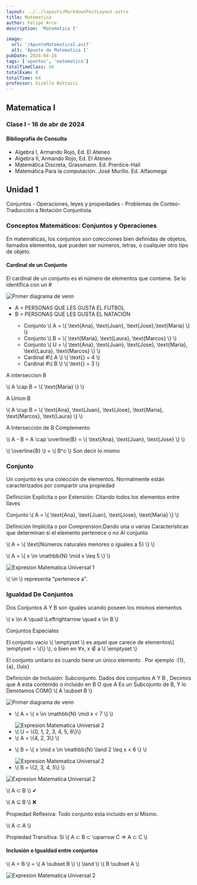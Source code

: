 ```yaml
---
layout: ../../layouts/MarkdownPostLayout.astro
title: Matematica
author: Felipe Arce
description: 'Matematica I'

image:
  url: '/ApunteMatematicaI.avif'
  alt: 'Apunte de Matematica I'
pubDate: 2024-04-28
tags: ['apuntes', 'matematica']
totalTimeClass: 56
totalExam: 8
totalTime: 64
professor: Giselle Bottazzi
---
```


## Matematica I

### Clase I - 16 de abr de 2024

#### Bibliografía de Consulta

- Algebra I, Armando Rojo, Ed. El Ateneo
- Algebra II, Armando Rojo, Ed. El Ateneo
- Matemática Discreta, Grassmann. Ed. Prentice-Hall
- Matemática Para la computación. José Murillo. Ed. Alfaomega

## Unidad 1

<div class="uppercase underline">
  Conjuntos - Operaciones, leyes y propiedades - Problemas de Conteo- Traducción
  a Notación Conjuntista.
</div>

### Conceptos Matemáticos: Conjuntos y Operaciones

<p>En matemáticas, los conjuntos son colecciones bien definidas de objetos,
  llamados elementos, que pueden ser números, letras, o cualquier otro tipo de
  objeto.
</p>

#### Cardinal de un Conjunto

<p>El cardinal de un conjunto es el número de elementos que contiene. Se lo
  identifica con un #
</p>

<div class="flex flex-col md:flex-row justify-around items-center">
  <img src="/DiagramaDeVenn1.webp" alt="Primer diagrama de venn">

  <div class="text-xs">
    <ul class=" list-none">
      <li>A = PERSONAS QUE LES GUSTA EL FUTBOL </li>
      <li>B = PERSONAS QUE LES GUSTA EL NATACIÓN </li>
      <ul><li>Conjunto \( A = \{ \text{Ana}, \text{Juan},
          \text{Jose},\text{Maria} \} \)</li>

  <li> Conjunto \( B = \{ \text{Maria}, \text{Laura},
          \text{Marcos} \} \)</li>
        <li> Conjunto \( U = \{ \text{Ana}, \text{Juan},
          \text{Jose}, \text{Maria}, \text{Laura}, \text{Marcos}
          \} \)</li>
        <li>Cardinal #\( A \) \( \text{} = 4 \)</li>
        <li>Cardinal #\( B \) \( \text{} = 3 \)</li>
      </ul>
    </div>
  </div>

  <p>A interseccion B</p>
  <p class=" text-red-600">\( A \cap B = \{ \text{Maria}
    \} \)</p>

  <p>A Union B</p>
  <p class="text-green-600">\( A \cup B = \{
    \text{Ana}, \text{Juan}, \text{Jose},
    \text{Maria}, \text{Marcos}, \text{Laura} \}
    \)</p>

  <p>A Intersección de B Complemento </p>
  <p class="text-orange-600">\( A - B = A \cap
    \overline{B} = \{ \text{Ana}, \text{Juan},
    \text{Jose} \} \)</p>

  <p class="text-green-600">\( \overline{B} \) = \(
    B^c \) <span class="text-black"> Son decir lo
      mismo</span></p>

  ### Conjunto

<p>Un conjunto es una colección de elementos.
    Normalmente están caracterizados por compartir una
    propiedad</p>

<p class=" text-orange-700">Definición Explícita o
    por Extensión: <span class="text-black"> Citando
      todos los elementos entre llaves</span>
</p>

<p class=" border border-red-700 inline p-2">
        Conjunto \( A = \{ \text{Ana}, \text{Juan},
        \text{Jose}, \text{Maria} \} \)</p>
<p class="text-green-600">Definición Implícita o
        por Comprension:<span class="text-black">Dando
          una o varias Características que determinan
          si el elemento pertenece o no Al
          conjunto</span>
</p>

<div class="flex justify-center border-b-2 pb-4">
  <div class="border border-green-600 p-2">
      <p>\( A = \{ \text{Números naturales menores
            o iguales a 5} \} \)</p>
      <p>\( A = \{ x \in \mathbb{N} \mid x \leq 5
            \} \)</p>
      <img src="/expresion.webp"
            alt="Expresion Matematica Universal 1"
            class="p-0 m-0">
      <p>\( \in \) representa "pertenece a".</p>

  </div>
</div>

### Igualdad De Conjuntos

Dos Conjuntos A Y B son iguales ucando poseen los mismos elementos

<p>\( x \in A \quad \Leftrightarrow \quad x \in B \)</p>
<p class=" border-2 inline border-orange-600 p-2 uppercase">Conjuntos Especiales</p>

<p>El <span class="text-orange-600">conjunto
          vacío \( \emptyset \)</span> es aquel
        que carece de elementos\( \emptyset = \{\}
        \), o bien en ∀x, x ∉ a \( \emptyset
        \)</p>

<p>El <span class="text-orange-600">conjunto
          unitario</span> es cuando tiene un único
        elemento . Por ejemplo :{1}, {a},
        {luis}</p>

<p><span class="text-green-600">Definición
          de Inclusión:</span> Subconjunto. Dados
        dos conjuntos A Y B , Decimos que A esta
        contenido o incluido en B O que A Es un
        Subcojunto de B, Y lo Denotamos COMO \( A
        \subset B \)</p>

<img src="/DiagramaDeVenn2.webp" alt="Primer diagrama de venn">

<div
        class="flex flex-col md:flex-row justify-around items-center">
        <ul class="list-none p-0 m-0">
          <li>
            <p>\( A = \{ x \in \mathbb{N} \mid x < 7 \} \)</p>
            <img src="/expresion2.webp"
              alt="Expresion Matematica Universal 2"
              class="p-0 m-0">
          </li>

  <li>\( U = \{0, 1, 2, 3, 4, 5, 6\}\)</li>
  <li>\( A = \{4, 2, 3\} \)</li>

  <li>
    <p>\( B = \{ x \mid x \in \mathbb{N}
              \land 2 \leq x < 6 \} \)</p>
      <img src="/expresion3.avif" alt="Expresion Matematica Universal 2" class="p-0 m-0">
    </li>
    <li>\( B = \{2, 3, 4, 5\} \)</li>
  </ul>
        <div class="flex flex-col">
          <img src="/DiagramaDeVenn3.webp"
            alt="Expresion Matematica Universal 2"
            class="m-0 p-0">
          <div class="flex justify-center gap-8 ">
            <p>\( A ⊂ B \) ✔ </p>
            <p>\( A ⊆ B \) ❌</p>
          </div>
        </div>
      </div>
    </p>
  </div>

<div class="border-2 border-violet-600 p-2">
  <p class="text-orange-600">Propiedad Reflexiva: Todo conjunto esta incluido en si Mismo. 
  <p class="text-center">\( A ⊂  A \) </p>
  <p class="text-orange-600">Propiedad Transitiva: <span class="text-black"> Si \( A ⊂ B ⊂ \uparrow C => A ⊂ C \)</span></p> 
</div>

#### Inclusión e Igualdad entre conjuntos

<p>\( A = B \) = \( A \subset B \) \( \land \) \( B \subset A \)</p>

<div class="flex items-center justify-center">
      <img src="/explicacionigualdadconjuntos.avif" alt="Expresion Matematica Universal 2" class="p-0 m-0">
</div>
